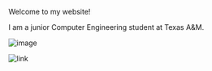 Welcome to my website!

I am a junior Computer Engineering student at Texas A&M.


![image](https://user-images.githubusercontent.com/111322932/187305451-b07adef5-5fcf-4713-8295-bd33bd61a47e.png)

![link](benjwilley.gihub.io)
